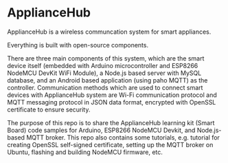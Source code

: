 # ApplianceHub
ApplianceHub is a wireless communcation system for smart appliances.

Everything is built with open-source components.

There are three main components of this system, which are the smart device itself (embedded with Arduino microcontroller and ESP8266 NodeMCU DevKit WiFi Module), a Node.js based server with MySQL database, and an Android based application (using paho MQTT)  as the controller. Communication methods which are used to connect smart devices with ApplianceHub system are Wi-Fi communication protocol and MQTT messaging protocol in JSON data format, encrypted with OpenSSL certificate to ensure security.

The purpose of this repo is to share the ApplianceHub learning kit (Smart Board) code samples for Arduino, ESP8266 NodeMCU Devkit, and Node.js-based MQTT broker. This repo also contains some tutorials, e.g. tutorial for creating OpenSSL self-signed certificate, setting up the MQTT broker on Ubuntu, flashing and building NodeMCU firmware, etc.

